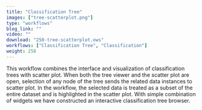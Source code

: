 ```yaml
---
title: "Classification Tree"
images: ["tree-scatterplot.png"]
type: "workflows"
blog_link: ""
video: ""
download: "250-tree-scatterplot.ows"
workflows: ["Classification Tree", "Classification"]
weight: 250
---
```


This workflow combines the interface and visualization of classification trees with scatter plot. When both the tree viewer and the scatter plot are open, selection of any node of the tree sends the related data instances to scatter plot. In the workflow, the selected data is treated as a subset of the entire dataset and is highlighted in the scatter plot. With simple combination of widgets we have constructed an interactive classification tree browser.
